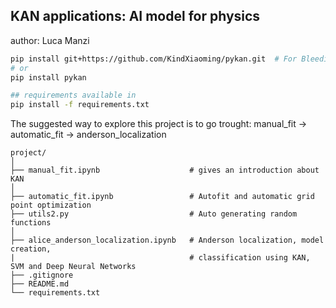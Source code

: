 ## KAN applications: AI model for physics

author: Luca Manzi

```bash
pip install git+https://github.com/KindXiaoming/pykan.git  # For Bleeding edge GitHub installation
# or
pip install pykan

## requirements available in
pip install -f requirements.txt
```

The suggested way to explore this project is to go trought:
manual_fit -> automatic_fit -> anderson_localization


```
project/
│
├── manual_fit.ipynb                    # gives an introduction about KAN
│
├── automatic_fit.ipynb                 # Autofit and automatic grid point optimization
├── utils2.py                           # Auto generating random functions
│
├── alice_anderson_localization.ipynb   # Anderson localization, model creation, 
|                                       # classification using KAN, SVM and Deep Neural Networks
├── .gitignore              
├── README.md               
└── requirements.txt   
```

